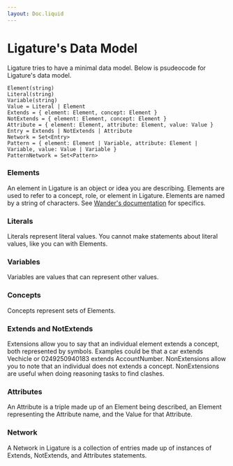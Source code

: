 ```yaml
---
layout: Doc.liquid
---
```


# Ligature's Data Model

Ligature tries to have a minimal data model.
Below is psudeocode for Ligature's data model.

```
Element(string)
Literal(string)
Variable(string)
Value = Literal | Element
Extends = { element: Element, concept: Element }
NotExtends = { element: Element, concept: Element }
Attribute = { element: Element, attribute: Element, value: Value }
Entry = Extends | NotExtends | Attribute
Network = Set<Entry>
Pattern = { element: Element | Variable, attribute: Element | Variable, value: Value | Variable }
PatternNetwork = Set<Pattern>
```

### Elements

An element in Ligature is an object or idea you are describing.
Elements are used to refer to a concept, role, or element in Ligature.
Elements are named by a string of characters.
See [Wander's documentation](/docs/wander/) for specifics.

### Literals

Literals represent literal values.
You cannot make statements about literal values, like you can with Elements.

### Variables

Variables are values that can represent other values.

### Concepts

Concepts represent sets of Elements.

### Extends and NotExtends

Extensions allow you to say that an individual element extends a concept, both represented by symbols.
Examples could be that a car extends Vechicle or 0249250940183 extends AccountNumber.
NonExtensions allow you to note that an individual does not extends a concept.
NonExtensions are useful when doing reasoning tasks to find clashes.

### Attributes

An Attribute is a triple made up of an Element being described, an Element representing the Attribute name, and the Value for that Attribute.

### Network

A Network in Ligature is a collection of entries made up of instances of Extends, NotExtends, and Attributes statements.
